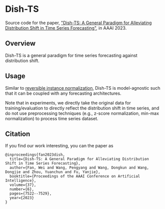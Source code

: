 # Dish-TS

Source code for the paper,
["Dish-TS: A General Paradigm for Alleviating Distribution Shift in Time Series Forecasting"](https://arxiv.org/abs/2302.14829),
in AAAI 2023.

## Overview
Dish-TS is a general paradigm for time series forecasting against distribution shift.

## Usage
Similar to [reversible instance normalization](https://openreview.net/forum?id=cGDAkQo1C0p), Dish-TS is model-agnostic such that it can be coupled with any forecasting architectures.

Note that in experiments, we directly take the original data for training/evaluation to directly reflect the distribution shift in time series, and do not use preprocessing techniques (e.g., z-score normalization, min-max normalization) to process time series dataset.

## Citation
If you find our work interesting, you can the paper as

```text
@inproceedings{fan2023dish,
  title={Dish-TS: A General Paradigm for Alleviating Distribution Shift in Time Series Forecasting},
  author={Fan, Wei and Wang, Pengyang and Wang, Dongkun and Wang, Dongjie and Zhou, Yuanchun and Fu, Yanjie},
  booktitle={Proceedings of the AAAI Conference on Artificial Intelligence},
  volume={37},
  number={6},
  pages={7522--7529},
  year={2023}
}
```

